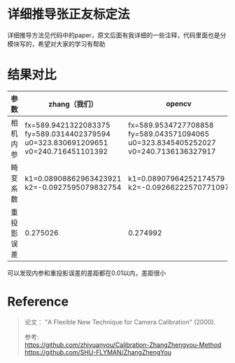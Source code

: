 
# 详细推导张正友标定法  
详细推导方法见代码中的paper，原文后面有我详细的一些注释，代码里面也是分模块写的，希望对大家的学习有帮助

# 结果对比
| 参数       | zhang（我们）                                                       | opencv                                                |
| ---------- | ------------------------------------------------------------ | ------------------------------------------------------------ |
| 相机内参   | fx=589.9421322083375<br />fy=589.0314402379594<br />u0=323.830691209651<br />v0=240.716451101392 | fx=589.9534727708858<br />fy=589.043571094065<br />u0=323.8345405252027<br />v0=240.7136136327917 |
| 畸变系数   | k1=0.08908862963423921 <br />k2=-0.0927595079832754                            | k1=0.08907964252174579<br />k2=-0.09266222570771097                            |
| 重投影误差 | 0.275026                                           | 0.274992                                          |

可以发现内参和重投影误差的差距都在0.01以内，差距很小

# Reference

> 论文： "A Flexible New Technique for Camera Calibration" (2000).
>
> 参考:  
https://github.com/zhiyuanyou/Calibration-ZhangZhengyou-Method
https://github.com/SHU-FLYMAN/ZhangZhengYou